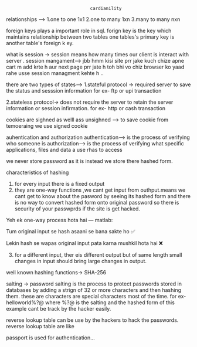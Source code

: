 <!-- #ejs Mate is use where we do not want to change the navbar if we want any stable thing ex we want navbar on every every page then we use ejs mate  -->

<!-- wrap async is the another good way of writing try and catch  through which errors can be handled-->

<!-- function wrapAsync(fn){
return function(req,res,next)
{
fn(req,res,next).catch(next);
}
} -->

                                    cardianility

relationships --> 1.one to one 1x1
2.one to many 1xn
3.many to many nxn

foreign keys plays a important role in sql. forign key is the key which maintains relationship between two tables one tables's primary key is another table's foreign k ey.

what is session -> session means how many times our client is interact with server .
session mangament--> jbb hmm kisi site prr jake kuch chize apne cart m add krte h aur next page prr jate h toh bhi vo chiz browser ko yaad rahe usse session managment kehte h ..

there are two types of states--> 1.stateful protocol -> required server to save the status and sesssion information for ex- ftp or upi transaction

2.stateless protocol-> does not require the server to retain the server information or session infirmation.
for ex- http or cash transaction

cookies are sighned as welll ass unsighned --> to save cookie from temoeraing we use signed cookie

auhentication and authorization
authentication--> is the process of verifying who someone is
authorization--> is the process of verifying what specific applications, files and data a use rhas to access

we never store password as it is instead we store there hashed form.

characteristics of hashing

1.  for every input there is a fixed output
2.  they are one-way functions ,we cant get input from outhput.means we cant get to know about the pasword by seeing its hashed form and there is no way to convert hashed form onto original password so there is security of your passwprds if the site is get hacked.

Yeh ek one-way process hota hai — matlab:

Tum original input se hash asaani se bana sakte ho ✅

Lekin hash se wapas original input pata karna mushkil hota hai ❌

3.  for a different input, ther eis different output but of same length
    small changes in input should bring large changes in output.

well known hashing functions-> SHA-256

salting -> password salting is the process to protect passwords stored in databases by adding a strign of 32 or more characters and then hashing them. these are characters are special characters most of the time.
for ex-helloworld%?@ where %?@ is the salting and the hashed form of this example cant be track by the hacker easily.

reverse lookup table can be use by the hackers to hack the passwords. reverse lookup table are like

passport is used for authentication...
